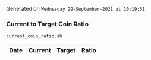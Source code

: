 Generated on `Wednesday 29-September-2021 at 10:19:51`

### Current to Target Coin Ratio
`current_coin_ratio.sh`

Date|Current|Target|Ratio
---|---|---|---

